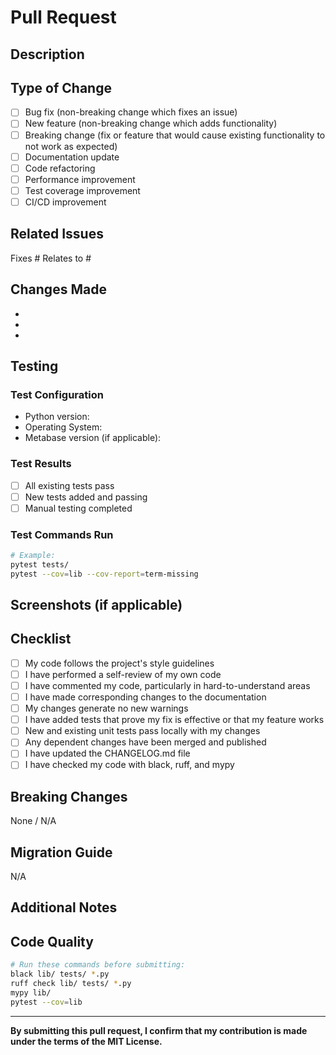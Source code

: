 # Pull Request

## Description

<!-- Provide a brief description of the changes in this PR -->

## Type of Change

<!-- Mark the relevant option with an "x" -->

- [ ] Bug fix (non-breaking change which fixes an issue)
- [ ] New feature (non-breaking change which adds functionality)
- [ ] Breaking change (fix or feature that would cause existing functionality to not work as expected)
- [ ] Documentation update
- [ ] Code refactoring
- [ ] Performance improvement
- [ ] Test coverage improvement
- [ ] CI/CD improvement

## Related Issues

<!-- Link to related issues using #issue_number -->

Fixes #
Relates to #

## Changes Made

<!-- List the main changes made in this PR -->

- 
- 
- 

## Testing

<!-- Describe the tests you ran to verify your changes -->

### Test Configuration

- Python version:
- Operating System:
- Metabase version (if applicable):

### Test Results

- [ ] All existing tests pass
- [ ] New tests added and passing
- [ ] Manual testing completed

### Test Commands Run

```bash
# Example:
pytest tests/
pytest --cov=lib --cov-report=term-missing
```

## Screenshots (if applicable)

<!-- Add screenshots to help explain your changes -->

## Checklist

<!-- Mark completed items with an "x" -->

- [ ] My code follows the project's style guidelines
- [ ] I have performed a self-review of my own code
- [ ] I have commented my code, particularly in hard-to-understand areas
- [ ] I have made corresponding changes to the documentation
- [ ] My changes generate no new warnings
- [ ] I have added tests that prove my fix is effective or that my feature works
- [ ] New and existing unit tests pass locally with my changes
- [ ] Any dependent changes have been merged and published
- [ ] I have updated the CHANGELOG.md file
- [ ] I have checked my code with black, ruff, and mypy

## Breaking Changes

<!-- If this PR introduces breaking changes, describe them here -->

None / N/A

## Migration Guide

<!-- If breaking changes exist, provide a migration guide -->

N/A

## Additional Notes

<!-- Add any additional notes for reviewers -->

## Code Quality

<!-- Confirm code quality checks -->

```bash
# Run these commands before submitting:
black lib/ tests/ *.py
ruff check lib/ tests/ *.py
mypy lib/
pytest --cov=lib
```

---

**By submitting this pull request, I confirm that my contribution is made under the terms of the MIT License.**

